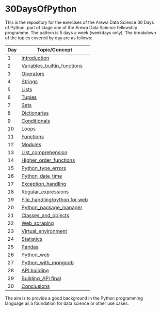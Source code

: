 # 30DaysOfPython

This is the repository for the exercises of the Arewa Data Science 30 Days of Python, part of stage one of the Arewa Data Science fellowship programme.
The pattern is 5 days a week (weekdays only).
The breakdown of the topics covered by day are as follows:

|Day|Topic/Concept|
|---|-----|
|1| [Introduction](<https://github.com/lukmanaj/30DaysOfPython/blob/main/day_001_Introduction/helloworld.py>)|
|2| [Variables_builtin_functions](<https://github.com/lukmanaj/30DaysOfPython/blob/main/day_002_Variables_builtin_functions/variables.py>)|
|3| [Operators](<https://github.com/lukmanaj/30DaysOfPython/blob/main/day_003_Operators/operators_day_3_exercises.py>)|
|4| [Strings](<https://github.com/lukmanaj/30DaysOfPython/blob/main/day_004_Strings/strings_day_4_exercises.py>)|
|5| [Lists](<https://github.com/lukmanaj/30DaysOfPython/blob/main/day_005_Lists/lists_day_5_exercises.py>)|
|6| [Tuples](<https://github.com/lukmanaj/30DaysOfPython/blob/main/day_006_Tuples/tuples_day_6_exercises.py>)|
|7| [Sets](<https://github.com/lukmanaj/30DaysOfPython/blob/main/day_007_Sets/sets_day_7_exercises.py>)|
|8| [Dictionaries](<https://github.com/lukmanaj/30DaysOfPython/blob/main/day_008_Dictionaries/dictionaries_day_8_exercises.py>)|
|9| [Conditionals](<https://github.com/lukmanaj/30DaysOfPython/blob/main/day_009_Conditionals/conditionals_day_9_exercises.py>)|
|10| [Loops](<https://github.com/lukmanaj/30DaysOfPython/blob/main/day_010_Loops/loops_day_10_exercises.py>)|
|11| [Functions](<https://github.com/lukmanaj/30DaysOfPython/blob/main/day_011_Functions/functions_day_11_exercises.py>)|
|12| [Modules](<https://github.com/lukmanaj/30DaysOfPython/blob/main/day_012_Modules/modules_day_12_exercises.py>)|
|13| [List_comprehension](<https://github.com/lukmanaj/30DaysOfPython/blob/main/day_013_List_comprehension/list_comprehensions_day_13_exercises.py>)|
|14| [Higher_order_functions](<https://github.com/lukmanaj/30DaysOfPython/blob/main/day_014_Higher_order_functions/higher_order_functions_day_14_exercises.py>)|
|15| [Python_type_errors](https://github.com/lukmanaj/30DaysOfPython/blob/main/day_015_Python_type_errors/python_type_errors_day_15.py)|
|16| [Python_date_time](https://github.com/lukmanaj/30DaysOfPython/blob/main/day_016_Python_date_time/python_datetime_day_16_exercises.py)|
|17| [Exception_handling](https://github.com/lukmanaj/30DaysOfPython/blob/main/day_017_Exception_handling/day_17_exercises.py)|
|18| [Regular_expressions](https://github.com/lukmanaj/30DaysOfPython/blob/main/day_018_Regular_expressions/regular_expressions_day_18_exercises.py)|
|19| [File_handling/python for web](https://github.com/lukmanaj/30DaysOfPython/blob/main/day_019_File_handling/file_handling_day_19_exercises.py)|
|20| [Python_package_manager](https://github.com/lukmanaj/30DaysOfPython/blob/main/day_020_Python_package_manager/python_package_manager_day_20_exercises.py)|
|21| [Classes_and_objects](https://github.com/lukmanaj/30DaysOfPython/blob/main/day_021_Classes_and_objects/classes_and_objects_day_21_exercises.py)|
|22| [Web_scraping](https://github.com/lukmanaj/30DaysOfPython/blob/main/day_022_Web_scraping/web_scraping_day_22_exercises.py)|
|23| [Virtual_environment](https://github.com/lukmanaj/30DaysOfPython/blob/main/day_023_Virtual_environment/virtual_environment_day_23_exercise.py)|
|24| [Statistics](https://github.com/lukmanaj/30DaysOfPython/blob/main/day_024_Statistics/numpy_day_24_exercises.ipynb)|
|25| [Pandas](https://github.com/lukmanaj/30DaysOfPython/blob/main/day_025_Pandas/pandas_day_25_exercises.ipynb)|
|26| [Python_web](https://github.com/lukmanaj/30DaysOfPython/tree/main/flask_project)|
|27| [Python_with_mongodb](https://github.com/lukmanaj/30DaysOfPython/blob/main/day_027_Python_with_mongodb/day_027_python_with_mongodb.md)|
|28| [API building](https://github.com/lukmanaj/30DaysOfPython/blob/main/day_028_API%20building/day_028_api_building.md)|
|29| [Building_API final](https://github.com/lukmanaj/30DaysOfPython/blob/main/day_029_Building_API_final/day_029_building_api_final.md)|
|30| [Conclusions](https://github.com/lukmanaj/30DaysOfPython/blob/main/day_030_Conclusions/conclusions.md)|

The aim is to provide a good background in the Python programming language as a foundation for data science or other use cases.
